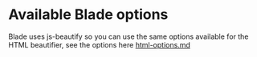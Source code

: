 # Available Blade options

Blade uses js-beautify so you can use the same options available for the HTML beautifier, see the options here [html-options.md](html-options.md)